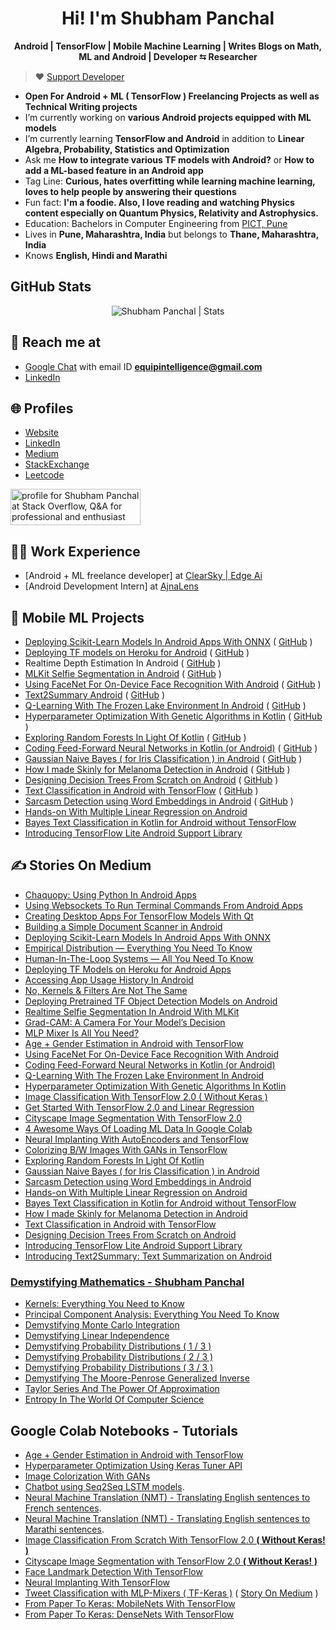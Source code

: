 

<h1 align="center">Hi! I'm Shubham Panchal</h1>

<p align="center">
<b>Android | TensorFlow | Mobile Machine Learning | Writes Blogs on Math, ML and Android | Developer ⮀ Researcher</b>
</p>

> ♥ [Support Developer](https://paypal.me/ShubhamPanchal0204)

- **Open For Android + ML ( TensorFlow ) Freelancing Projects as well as Technical Writing projects**
- I’m currently working on **various Android projects equipped with ML models**
- I’m currently learning **TensorFlow and Android** in addition to **Linear Algebra, Probability, Statistics and Optimization**
- Ask me **How to integrate various TF models with Android?** or **How to add a ML-based feature in an Android app**
- Tag Line: **Curious, hates overfitting while learning machine learning, loves to help people by answering their questions**
- Fun fact: **I'm a foodie. Also, I love reading and watching Physics content especially on Quantum Physics, Relativity and Astrophysics.**
- Education: Bachelors in Computer Engineering from [PICT, Pune](https://pict.edu)
- Lives in **Pune, Maharashtra, India** but belongs to **Thane, Maharashtra, India**
- Knows **English, Hindi and Marathi**

## GitHub Stats

<p align="center"> <img src="https://github-readme-stats.vercel.app/api?username=shubham0204&count_private=true&show_icons=true&include_all_commits=true" alt="Shubham Panchal | Stats" />


## 🙂 Reach me at

- [Google Chat](https://mail.google.com/chat) with email ID **equipintelligence@gmail.com**
- [LinkedIn](https://www.linkedin.com/in/shubham-panchal-82ba92160/)

## 🌐 Profiles

- [Website](https://shubham0204.github.io)
- [LinkedIn](https://www.linkedin.com/in/shubham-panchal-82ba92160/)
- [Medium](https://equipintelligence.medium.com)
- [StackExchange](https://stackexchange.com/users/13120333/shubham-panchal)
- [Leetcode](https://leetcode.com/shubham0204)

<a href="https://stackoverflow.com/users/13546426/shubham-panchal"><img src="https://stackoverflow.com/users/flair/13546426.png" width="208" height="58" alt="profile for Shubham Panchal at Stack Overflow, Q&amp;A for professional and enthusiast programmers" title="profile for Shubham Panchal at Stack Overflow, Q&amp;A for professional and enthusiast programmers"></a>

## 🧑‍💻 Work Experience

- [Android + ML freelance developer] at [ClearSky | Edge Ai](https://www.linkedin.com/company/clearsky-ai/)
- [Android Development Intern] at [AjnaLens](https://www.ajnalens.com)

## 📱 Mobile ML Projects

- [Deploying Scikit-Learn Models In Android Apps With ONNX](https://towardsdatascience.com/deploying-scikit-learn-models-in-android-apps-with-onnx-b3adabe16bab) ( [GitHub](https://github.com/shubham0204/Scikit_Learn_Android_Demo) )
- [Deploying TF models on Heroku for Android](https://heartbeat.comet.ml/deploying-tf-models-on-heroku-for-android-apps-8068f8363978) ( [GitHub](https://github.com/shubham0204/TensorFlow_Model_Deployment_Heroku_Android) )
- Realtime Depth Estimation In Android ( [GitHub](https://github.com/shubham0204/Realtime_MiDaS_Depth_Estimation_Android) )
- [MLKit Selfie Segmentation in Android](https://proandroiddev.com/realtime-selfie-segmentation-in-android-with-mlkit-38637c8502ba) ( [GitHub](https://github.com/shubham0204/MLKit_Selfie_Segmentation_Android) )
- [Using FaceNet For On-Device Face Recognition With Android](https://towardsdatascience.com/using-facenet-for-on-device-face-recognition-with-android-f84e36e19761) ( [GitHub](https://github.com/shubham0204/FaceRecognition_With_FaceNet_Android) )
- [Text2Summary Android](https://medium.com/@equipintelligence/introducing-text2summary-text-summarization-on-android-674b62419019) ( [GitHub](https://github.com/shubham0204/Text2Summary-Android) )
- [Q-Learning With The Frozen Lake Environment In Android](https://heartbeat.fritz.ai/q-learning-with-the-frozen-lake-environment-in-android-937cf48dcc52) ( [GitHub](https://github.com/shubham0204/QLearning_With_FrozenLakeEnv_Android) )
- [Hyperparameter Optimization With Genetic Algorithms in Kotlin](https://heartbeat.fritz.ai/hyperparameter-optimization-with-genetic-algorithms-in-kotlin-75e9c5a1e5ab) ( [GitHub](https://github.com/shubham0204/NN_GeneticAlgo_Optimization_Kotlin) )
- [Exploring Random Forests In Light Of Kotlin](https://heartbeat.fritz.ai/exploring-random-forests-in-the-light-of-kotlin-250210793248) ( [GitHub](https://github.com/shubham0204/Decision_Tree_On_Android) )
- [Coding Feed-Forward Neural Networks in Kotlin (or Android)](https://heartbeat.fritz.ai/coding-feed-foward-neural-networks-in-kotlin-or-android-b93efd47538f) ( [GitHub](https://github.com/shubham0204/Feedforward_Neural_Network_Kotlin) )
- [Gaussian Naive Bayes ( for Iris Classification ) in Android](https://heartbeat.fritz.ai/implementing-the-gaussian-naive-bayes-classifier-in-android-67746b69d1b1) ( [GitHub](https://github.com/shubham0204/GaussianNaiveBayes_Android_App) )
- [How I made Skinly for Melanoma Detection in Android](https://medium.com/dataseries/how-i-made-skinly-for-melanoma-detection-in-android-6ad00f0bd26d) ( [GitHub](https://github.com/shubham0204/Skinly_for_Melanoma) )
- [Designing Decision Trees From Scratch on Android](https://medium.com/@equipintelligence/designing-decision-trees-from-scratch-on-android-68bf7ee0d01a) ( [GitHub](https://github.com/shubham0204/Decision_Tree_On_Android) )
- [Text Classification in Android with TensorFlow](https://medium.com/dataseries/spam-classification-in-android-with-tensorflow-lite-cde417e81260) ( [GitHub](https://github.com/shubham0204/Spam_Classification_Android_Demo) )
- [Sarcasm Detection using Word Embeddings in Android](https://medium.com/@equipintelligence/sarcasm-detection-using-word-embeddings-in-android-999a791d676a) ( [GitHub](https://github.com/shubham0204/Sarcaso_for_Android) )
- [Hands-on With Multiple Linear Regression on Android](https://medium.com/@equipintelligence/hands-on-with-multiple-linear-regression-on-android-723a29e4f690)
- [Bayes Text Classification in Kotlin for Android without TensorFlow](https://medium.com/predict/bayes-text-classification-in-kotlin-for-android-without-tensorflow-d10f1247c23d)
- [Introducing TensorFlow Lite Android Support Library](https://towardsdatascience.com/tensorflow-lite-android-support-library-simply-ml-on-android-561402292c80)
                 
## ✍️ Stories On Medium

- [Chaquopy: Using Python In Android Apps](https://proandroiddev.com/chaquopy-using-python-in-android-apps-dd5177c9ab6b)
- [Using Websockets To Run Terminal Commands From Android Apps](https://medium.com/gitconnected/using-websockets-to-run-terminal-commands-from-android-apps-69f42b1d0b40)
- [Creating Desktop Apps For TensorFlow Models With Qt](https://medium.com/geekculture/creating-desktop-apps-for-tensorflow-with-qt-7b23d57c6557)
- [Building a Simple Document Scanner in Android](https://medium.com/geekculture/building-a-simple-document-scanner-in-android-1b4b11b3e407)
- [Deploying Scikit-Learn Models In Android Apps With ONNX](https://towardsdatascience.com/deploying-scikit-learn-models-in-android-apps-with-onnx-b3adabe16bab)
- [Empirical Distribution — Everything You Need To Know
](https://towardsdatascience.com/understanding-empirical-distributions-ed131de5f3df)
- [Human-In-The-Loop Systems — All You Need To Know](https://towardsdatascience.com/human-in-the-loop-systems-all-you-need-to-know-c260920b8acf)
- [Deploying TF Models on Heroku for Android Apps](https://heartbeat.comet.ml/deploying-tf-models-on-heroku-for-android-apps-8068f8363978)
- [Accessing App Usage History In Android](https://proandroiddev.com/accessing-app-usage-history-in-android-79c3af861ccf#6224)
- [No, Kernels & Filters Are Not The Same](https://towardsdatascience.com/no-kernels-filters-are-not-the-same-b230ec192ac9)
- [Deploying Pretrained TF Object Detection Models on Android](https://towardsdatascience.com/deploying-pretrained-tf-object-detection-models-on-android-25c3de92caab)
- [Realtime Selfie Segmentation In Android With MLKit](https://proandroiddev.com/realtime-selfie-segmentation-in-android-with-mlkit-38637c8502ba)
- [Grad-CAM: A Camera For Your Model’s Decision](https://towardsdatascience.com/grad-cam-camera-for-your-models-decision-1ef69aae8fe7)
- [MLP Mixer Is All You Need?](https://towardsdatascience.com/mlp-mixer-is-all-you-need-20dbc7587fe4)
- [Age + Gender Estimation in Android with TensorFlow](https://equipintelligence.medium.com/detecting-age-and-gender-with-tf-lite-on-android-33997eed6c25)
- [Using FaceNet For On-Device Face Recognition With Android](https://towardsdatascience.com/using-facenet-for-on-device-face-recognition-with-android-f84e36e19761)
- [Coding Feed-Forward Neural Networks in Kotlin (or Android)](https://heartbeat.fritz.ai/coding-feed-foward-neural-networks-in-kotlin-or-android-b93efd47538f)
- [Q-Learning With The Frozen Lake Environment In Android](https://heartbeat.fritz.ai/q-learning-with-the-frozen-lake-environment-in-android-937cf48dcc52)
- [Hyperparameter Optimization With Genetic Algorithms In Kotlin](https://heartbeat.fritz.ai/hyperparameter-optimization-with-genetic-algorithms-in-kotlin-75e9c5a1e5ab)
- [Image Classification With TensorFlow 2.0 ( Without Keras )](https://becominghuman.ai/image-classification-with-tensorflow-2-0-without-keras-e6534adddab2)
- [Get Started With TensorFlow 2.0 and Linear Regression](https://towardsdatascience.com/get-started-with-tensorflow-2-0-and-linear-regression-29b5dbd65977)
- [Cityscape Image Segmentation With TensorFlow 2.0](https://towardsdatascience.com/cityscape-segmentation-with-tensorflow-2-0-b320b6605cbf)
- [4 Awesome Ways Of Loading ML Data In Google Colab](https://towardsdatascience.com/4-awesome-ways-of-loading-ml-data-in-google-colab-9a5264c61966)
- [Neural Implanting With AutoEncoders and TensorFlow](https://towardsdatascience.com/neural-implanting-with-autoencoders-and-tensorflow-9c2c7b532198)
- [Colorizing B/W Images With GANs in TensorFlow](https://heartbeat.fritz.ai/colorizing-b-w-images-with-gans-in-tensorflow-f444f737db6c)
- [Exploring Random Forests In Light Of Kotlin](https://heartbeat.fritz.ai/exploring-random-forests-in-the-light-of-kotlin-250210793248)
- [Gaussian Naive Bayes ( for Iris Classification ) in Android](https://heartbeat.fritz.ai/implementing-the-gaussian-naive-bayes-classifier-in-android-67746b69d1b1)
- [Sarcasm Detection using Word Embeddings in Android](https://medium.com/@equipintelligence/sarcasm-detection-using-word-embeddings-in-android-999a791d676a)
- [Hands-on With Multiple Linear Regression on Android](https://medium.com/@equipintelligence/hands-on-with-multiple-linear-regression-on-android-723a29e4f690)
- [Bayes Text Classification in Kotlin for Android without TensorFlow](https://medium.com/predict/bayes-text-classification-in-kotlin-for-android-without-tensorflow-d10f1247c23d)
- [How I made Skinly for Melanoma Detection in Android](https://medium.com/dataseries/how-i-made-skinly-for-melanoma-detection-in-android-6ad00f0bd26d)
- [Text Classification in Android with TensorFlow](https://medium.com/dataseries/spam-classification-in-android-with-tensorflow-lite-cde417e81260)
- [Designing Decision Trees From Scratch on Android](https://medium.com/@equipintelligence/designing-decision-trees-from-scratch-on-android-68bf7ee0d01a)
- [Introducing TensorFlow Lite Android Support Library](https://towardsdatascience.com/tensorflow-lite-android-support-library-simply-ml-on-android-561402292c80)
- [Introducing Text2Summary: Text Summarization on Android](https://medium.com/@equipintelligence/introducing-text2summary-text-summarization-on-android-674b62419019)

### [Demystifying Mathematics - Shubham Panchal](https://medium.com/@equipintelligence/list/mathematics-demystified-7e4d1c18041f)

- [Kernels: Everything You Need to Know](https://towardsdatascience.com/kernels-everything-you-need-to-know-f5d255d95785)
- [Principal Component Analysis: Everything You Need To Know](https://towardsdatascience.com/principal-component-analysis-everything-you-need-to-know-5f834c9eaa83)
- [Demystifying Monte Carlo Integration](https://www.cantorsparadise.com/demystifying-monto-carlo-integration-7c9bd0e37689)
- [Demystifying Linear Independence](https://www.cantorsparadise.com/linear-independence-demystified-88235936722d)
- [Demystifying Probability Distributions ( 1 / 3 )](https://www.cantorsparadise.com/demystifying-probability-distributions-1-2-6db4a3fd3a60)
- [Demystifying Probability Distributions ( 2 / 3 )](https://equipintelligence.medium.com/demystifying-probability-distributions-2-3-ea4f5386113a)
- [Demystifying Probability Distributions ( 3 / 3 )](https://www.cantorsparadise.com/demystifying-probability-distributions-3-3-c06382b49e34)
- [Demystifying The Moore-Penrose Generalized Inverse](https://www.cantorsparadise.com/demystifying-the-moore-penrose-generalized-inverse-a1b989a1dd49)
- [Taylor Series And The Power Of Approximation](https://www.cantorsparadise.com/taylor-series-and-the-power-of-approximation-7d2c16596f89)
- [Entropy In The World Of Computer Science](https://medium.com/swlh/entropy-in-the-world-of-computer-science-2bd736e48c58)

## Google Colab Notebooks - Tutorials

- [Age + Gender Estimation in Android with TensorFlow](https://github.com/shubham0204/Age-Gender_Estimation_TF-Android)
- [Hyperparameter Optimization Using Keras Tuner API](https://colab.research.google.com/github/shubham0204/Google_Colab_Notebooks/blob/main/Hyperparameter_Optimization_Using_KerasTuner.ipynb)
- [Image Colorization With GANs](https://colab.research.google.com/github/shubham0204/Google_Colab_Notebooks/blob/main/ImageColorization_With_GANs.ipynb)
- [Chatbot using Seq2Seq LSTM models](https://colab.research.google.com/github/shubham0204/Google_Colab_Notebooks/blob/main/ChatBot_With_Seq2Seq.ipynb).
- [Neural Machine Translation (NMT) - Translating English sentences to French sentences](https://colab.research.google.com/github/shubham0204/Google_Colab_Notebooks/blob/main/Neural_Machine_Translation_(_Eng_French_).ipynb).
- [Neural Machine Translation (NMT) - Translating English sentences to Marathi sentences](https://colab.research.google.com/github/shubham0204/Google_Colab_Notebooks/blob/main/Neural_Machine_Translation_(_Eng_Mar_).ipynb).
- [Image Classification From Scratch With TensorFlow 2.0 **( Without Keras! )**](https://colab.research.google.com/github/shubham0204/Google_Colab_Notebooks/blob/main/Image_Classification_TF2.ipynb)
- [Cityscape Image Segmentation with TensorFlow 2.0 **( Without Keras! )** ](https://colab.research.google.com/github/shubham0204/Google_Colab_Notebooks/blob/main/CityScape_Image_Segmentation.ipynb)
- [Face Landmark Detection With TensorFlow](https://colab.research.google.com/github/shubham0204/Google_Colab_Notebooks/blob/main/Face_Landmark_Detection.ipynb)
- [Neural Implanting With TensorFlow](https://colab.research.google.com/github/shubham0204/Google_Colab_Notebooks/blob/main/Neural_Implanting_With_TF.ipynb)
- [Tweet Classification with MLP-Mixers ( TF-Keras )](https://www.kaggle.com/shubham0204/tweet-classification-with-mlp-mixers-tf-keras) ( [Story On Medium](https://towardsdatascience.com/mlp-mixer-is-all-you-need-20dbc7587fe4) )
- [From Paper To Keras: MobileNets With TensorFlow](https://colab.research.google.com/github/shubham0204/Google_Colab_Notebooks/blob/main/MobileNets_With_TensorFlow.ipynb)
- [From Paper To Keras: DenseNets With TensorFlow](https://colab.research.google.com/github/shubham0204/Google_Colab_Notebooks/blob/main/DenseNets_With_TensorFlow.ipynb)

